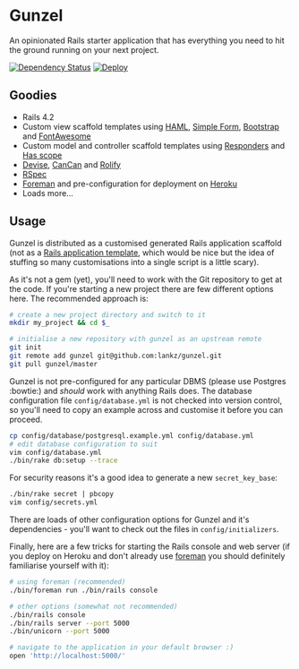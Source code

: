 Gunzel
========

An opinionated Rails starter application that has everything you need to hit the ground running on your next project.

[![Dependency Status](https://gemnasium.com/lankz/gunzel.svg)](https://gemnasium.com/lankz/gunzel)
[![Deploy](https://www.herokucdn.com/deploy/button.png)](https://heroku.com/deploy)

Goodies
-------

* Rails 4.2
* Custom view scaffold templates using [HAML](https://github.com/indirect/haml-rails), [Simple Form](https://github.com/plataformatec/simple_form), [Bootstrap](http://getbootstrap.com/) and [FontAwesome](http://fortawesome.github.io/Font-Awesome/)
* Custom model and controller scaffold templates using [Responders](https://github.com/plataformatec/responders) and [Has scope](https://github.com/plataformatec/has_scope)
* [Devise](https://github.com/plataformatec/devise), [CanCan](https://github.com/CanCanCommunity/cancancan) and [Rolify](https://github.com/EppO/rolify)
* [RSpec](https://github.com/rspec/rspec-rails)
* [Foreman](https://github.com/ddollar/foreman) and pre-configuration for deployment on [Heroku](https://www.heroku.com/)
* Loads more...

Usage
-----

Gunzel is distributed as a customised generated Rails application scaffold (not as a [Rails application template](http://guides.rubyonrails.org/rails_application_templates.html), which would be nice but the idea of stuffing so many customisations into a single script is a little scary).

As it's not a gem (yet), you'll need to work with the Git repository to get at the code. If you're starting a new project there are few different options here. The recommended approach is:

```bash
# create a new project directory and switch to it
mkdir my_project && cd $_

# initialise a new repository with gunzel as an upstream remote
git init
git remote add gunzel git@github.com:lankz/gunzel.git
git pull gunzel/master
```

Gunzel is not pre-configured for any particular DBMS (please use Postgres :bowtie:) and *should* work with anything Rails does. The database configuration file `config/database.yml` is not checked into version control, so you'll need to copy an example across and customise it before you can proceed.

```bash
cp config/database/postgresql.example.yml config/database.yml
# edit database configuration to suit
vim config/database.yml
./bin/rake db:setup --trace
```

For security reasons it's a good idea to generate a new `secret_key_base`:

```bash
./bin/rake secret | pbcopy
vim config/secrets.yml
```

There are loads of other configuration options for Gunzel and it's dependencies - you'll want to check out the files in `config/initializers`.

Finally, here are a few tricks for starting the Rails console and web server (if you deploy on Heroku and don't already use [foreman](https://github.com/ddollar/foreman) you should definitely familiarise yourself with it):

```bash
# using foreman (recommended)
./bin/foreman run ./bin/rails console

# other options (somewhat not recommended)
./bin/rails console
./bin/rails server --port 5000
./bin/unicorn --port 5000

# navigate to the application in your default browser :)
open 'http://localhost:5000/'
```
